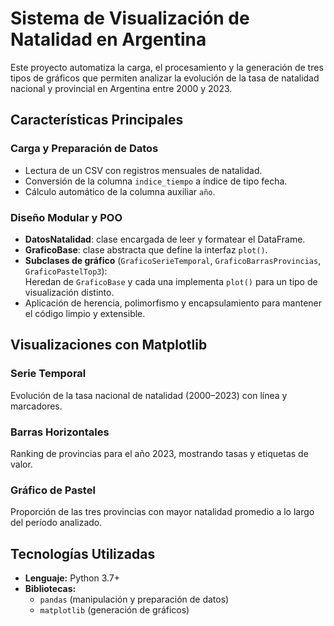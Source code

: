 # Sistema de Visualización de Natalidad en Argentina

Este proyecto automatiza la carga, el procesamiento y la generación de tres tipos de gráficos que permiten analizar la evolución de la tasa de natalidad nacional y provincial en Argentina entre 2000 y 2023.

## Características Principales

### Carga y Preparación de Datos
- Lectura de un CSV con registros mensuales de natalidad.  
- Conversión de la columna `indice_tiempo` a índice de tipo fecha.  
- Cálculo automático de la columna auxiliar `año`.  

### Diseño Modular y POO
- **DatosNatalidad**: clase encargada de leer y formatear el DataFrame.  
- **GraficoBase**: clase abstracta que define la interfaz `plot()`.  
- **Subclases de gráfico** (`GraficoSerieTemporal`, `GraficoBarrasProvincias`, `GraficoPastelTop3`):  
  Heredan de `GraficoBase` y cada una implementa `plot()` para un tipo de visualización distinto.  
- Aplicación de herencia, polimorfismo y encapsulamiento para mantener el código limpio y extensible.  

## Visualizaciones con Matplotlib

### Serie Temporal  
Evolución de la tasa nacional de natalidad (2000–2023) con línea y marcadores.

### Barras Horizontales  
Ranking de provincias para el año 2023, mostrando tasas y etiquetas de valor.

### Gráfico de Pastel  
Proporción de las tres provincias con mayor natalidad promedio a lo largo del período analizado.

## Tecnologías Utilizadas
- **Lenguaje:** Python 3.7+  
- **Bibliotecas:**  
  - `pandas` (manipulación y preparación de datos)  
  - `matplotlib` (generación de gráficos)  
